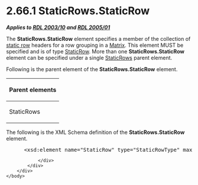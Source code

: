<html dir="LTR" xmlns:mshelp="http://msdn.microsoft.com/mshelp" xmlns:ddue="http://ddue.schemas.microsoft.com/authoring/2003/5" xmlns:xlink="http://www.w3.org/1999/xlink" xmlns:tool="http://www.microsoft.com/tooltip">
    <head>
        <meta http-equiv="Content-Type" content="text/html; CHARSET=utf-8"></meta>
        <meta name="save" content="history"></meta>
        <title>2.66.1 StaticRows.StaticRow</title>
        <xml>
            <mshelp:toctitle title="2.66.1 StaticRows.StaticRow"></mshelp:toctitle>
            <mshelp:rltitle title="[MS-RDL]: StaticRows.StaticRow"></mshelp:rltitle>
            <mshelp:keyword index="A" term="0a9b4a8f-c3d9-4158-a070-c9b444a3f9cc"></mshelp:keyword>
            <mshelp:attr name="DCSext.ContentType" value="open specification"></mshelp:attr>
            <mshelp:attr name="AssetID" value="0a9b4a8f-c3d9-4158-a070-c9b444a3f9cc"></mshelp:attr>
            <mshelp:attr name="TopicType" value="kbRef"></mshelp:attr>
            <mshelp:attr name="DCSext.Title" value="[MS-RDL]: StaticRows.StaticRow" />
        </xml>
    </head>
    <body>
        <div id="header">
            <h1 class="heading">2.66.1 StaticRows.StaticRow</h1>
        </div>
        <div id="mainSection">
            <div id="mainBody">
                <div id="allHistory" class="saveHistory"></div>
                <div id="sectionSection0" class="section" name="collapseableSection">
                    

<p><b><i>Applies to </i></b><a href="a7e2ad00-07c8-4f6d-80ab-3ad55df7b233.md"><b><i>RDL 2003/10</i></b></a><b>
<i>and </i></b><a href="3ebe2912-4958-4832-b391-cad1f5e13338.md"><b><i>RDL 2005/01</i></b></a></p>

<p>The <b>StaticRows.StaticRow</b> element specifies a member
of the collection of <a href="b2482b3f-74ab-4ca8-a9e5-c07955011743.md#gt_8c613744-ac3d-4e01-be93-21fc08a80512">static
row</a> headers for a row grouping in a <a href="25419c0a-c7c6-43d7-8ca5-1af842666dcb.md">Matrix</a>. This element MUST
be specified and is of type <a href="fd25643a-c196-4329-8f6f-35ebf919d94e.md">StaticRow</a>.
More than one <b>StaticRows.StaticRow</b> element can be specified under a
single <a href="a50ee3f0-35fd-4634-b6c9-87f31c8eb515.md">StaticRows</a>
parent element. </p>

<p>Following is the parent element of the <b>StaticRows.StaticRow</b>
element.</p>

<table>
 <thead>
  <tr>
   <th>
   <p>Parent elements</p>
   </th>
  </tr>
 </thead>
 <tr>
  <td>
  <p>StaticRows</p>
  </td>
 </tr>
</table>

<p>The following is the XML Schema definition of the <b>StaticRows.StaticRow</b>
element.</p>

<dl>
<dd>
<div><pre> &lt;xsd:element name=&quot;StaticRow&quot; type=&quot;StaticRowType&quot; maxOccurs=&quot;unbounded&quot; /&gt;
</pre></div>
</dd></dl>


                </div>
            </div>
        </div>
    </body>
</html>